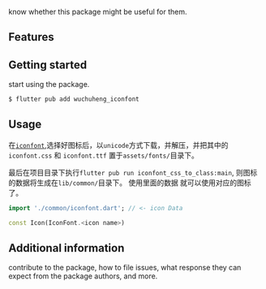 know whether this package might be useful for them.

## Features


## Getting started

start using the package.

``` bash 
$ flutter pub add wuchuheng_iconfont
```

## Usage

在[`iconfont`](https://www.iconfont.cn),选择好图标后，以`unicode`方式下载，并解压，并把其中的 `iconfont.css` 和 `iconfont.ttf`
置于`assets/fonts/`目录下。

最后在项目目录下执行`flutter pub run iconfont_css_to_class:main`, 则图标的数据将生成在`lib/common/`目录下。 使用里面的数据
就可以使用对应的图标了。 

``` dart 
import './common/iconfont.dart'; // <- icon Data

const Icon(IconFont.<icon name>)
```

## Additional information

contribute to the package, how to file issues, what response they can expect
from the package authors, and more.
